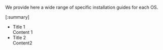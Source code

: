 We provide here a wide range of specific installation guides for each OS.

[:summary]

<ul>
    <li>
        <a>Title 1</a>
        <div>
Content 1
        </div>
    </li>
    <li>
        <a>Title 2</a>
        <div>
Content2
        </div>
    </li>
</ul>